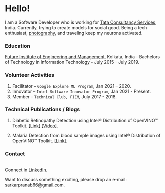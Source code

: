 # Hello!

I am a Software Developer who is working for [Tata Consultancy Services](https://www.tcs.com/), India. Currently, trying to create models for social good. Being a tech enthusiast, [photography](https://www.instagram.com/my.fotocraft.in/), and traveling keep my neurons activated.

### Education

[Future Institute of Engineering and Management](https://futureengineering.in/), Kolkata, India - Bachelors of Technology in Information Technology - July 2015 - July 2019.


### Volunteer Activities

1.   Facilitator – `Google Explore ML Program`,   Jan 2021 – 2020.
2.  Innovator – `Intel Software Innovator Program`,   Jan 2021 - Present.
3.   Member – `Technical Club, FIEM`,  July 2017 - 2018.

### Technical Publications / Blogs

1. Diabetic Retinopathy Detection using Intel® Distribution of OpenVINO™ Toolkit. [[Link]](https://devmesh.intel.com/projects/diabetic-retinopathy-detection-using-using-intel-distribution-of-openvino-toolkit) [[Video]](https://youtu.be/agutzaFXGZA).

2. Malaria Detection from blood sample images using Intel® Distribution of OpenVINO™ Toolkit. [[Link]](https://medium.com/intel-software-innovators/malaria-detection-from-blood-sample-images-using-intel-distribution-of-openvino-toolkit-941bc3978bf9).

### Contact
<br>Connect in [LinkedIn](http://www.linkedin.com/in/sarkarpranab66/).<br/>

Want to discuss something exciting, please drop an e-mail: [sarkarpranab66@gmail.com](mailto:sarkarpranab66@gmail.com).
